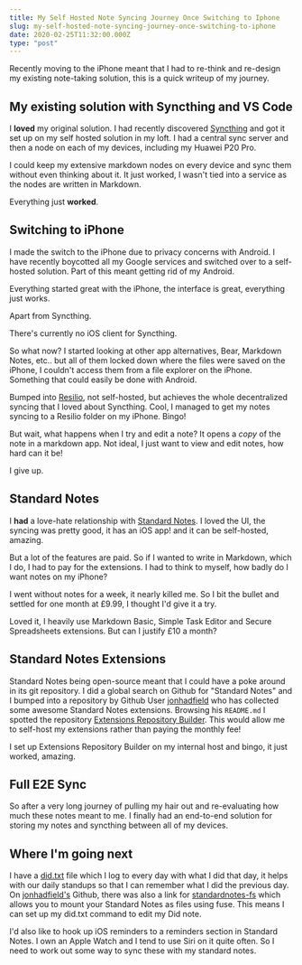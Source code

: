 ```yaml
---
title: My Self Hosted Note Syncing Journey Once Switching to Iphone
slug: my-self-hosted-note-syncing-journey-once-switching-to-iphone
date: 2020-02-25T11:32:00.000Z
type: "post"
---
```




Recently moving to the iPhone meant that I had to re-think and re-design my existing note-taking solution, this is a quick writeup of my journey.

## My existing solution with Syncthing and VS Code

I **loved** my original solution. I had recently discovered [Syncthing](https://syncthing.net/) and got it set up on my self hosted solution in my loft. I had a central sync server and then a node on each of my devices, including my Huawei P20 Pro.

I could keep my extensive markdown nodes on every device and sync them without even thinking about it. It just worked, I wasn't tied into a service as the nodes are written in Markdown.

Everything just **worked**.

## Switching to iPhone

I made the switch to the iPhone due to privacy concerns with Android. I have recently boycotted all my Google services and switched over to a self-hosted solution. Part of this meant getting rid of my Android.

Everything started great with the iPhone, the interface is great, everything just works.

Apart from Syncthing.

There's currently no iOS client for Syncthing.

So what now? I started looking at other app alternatives, Bear, Markdown Notes, etc.. but all of them locked down where the files were saved on the iPhone, I couldn't access them from a file explorer on the iPhone. Something that could easily be done with Android.

Bumped into [Resilio](https://www.resilio.com/), not self-hosted, but achieves the whole decentralized syncing that I loved about Syncthing. Cool, I managed to get my notes syncing to a Resilio folder on my iPhone. Bingo!

But wait, what happens when I try and edit a note? It opens a *copy* of the note in a markdown app. Not ideal, I just want to view and edit notes, how hard can it be!

I give up.

## Standard Notes

I **had** a love-hate relationship with [Standard Notes](https://standardnotes.org/). I loved the UI, the syncing was pretty good, it has an iOS app! and it can be self-hosted, amazing.

But a lot of the features are paid. So if I wanted to write in Markdown, which I do, I had to pay for the extensions. I had to think to myself, how badly do I want notes on my iPhone?

I went without notes for a week, it nearly killed me. So I bit the bullet and settled for one month at £9.99, I thought I'd give it a try.

Loved it, I heavily use Markdown Basic, Simple Task Editor and Secure Spreadsheets extensions. But can I justify £10 a month?

## Standard Notes Extensions

Standard Notes being open-source meant that I could have a poke around in its git repository. I did a global search on Github for "Standard Notes" and I bumped into a repository by Github User [jonhadfield](https://github.com/jonhadfield/awesome-standard-notes) who has collected some awesome Standard Notes extensions. Browsing his `README.md` I spotted the repository [Extensions Repository Builder](https://github.com/iganeshk/standardnotes-extensions). This would allow me to self-host my extensions rather than paying the monthly fee!

I set up Extensions Repository Builder on my internal host and bingo, it just worked, amazing.

## Full E2E Sync

So after a very long journey of pulling my hair out and re-evaluating how much these notes meant to me. I finally had an end-to-end solution for storing my notes and syncthing between all of my devices.

## Where I'm going next

I have a [did.txt](https://theptrk.com/2018/07/11/did-txt-file/) file which I log to every day with what I did that day, it helps with our daily standups so that I can remember what I did the previous day. On [jonhadfield's](https://github.com/jonhadfield/awesome-standard-notes) Github, there was also a link for [standardnotes-fs](https://github.com/tannercollin/standardnotes-fs) which allows you to mount your Standard Notes as files using fuse. This means I can set up my did.txt command to edit my Did note.

I'd also like to hook up iOS reminders to a reminders section in Standard Notes. I own an Apple Watch and I tend to use Siri on it quite often. So I need to work out some way to sync these with my standard notes.

